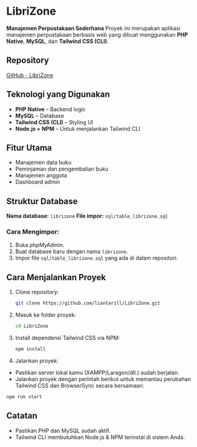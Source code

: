 # LibriZone

**Manajemen Perpustakaan Sederhana**
Proyek ini merupakan aplikasi manajemen perpustakaan berbasis web yang dibuat menggunakan **PHP Native**, **MySQL**, dan **Tailwind CSS (CLI)**.

## Repository

[GitHub - LibriZone](https://github.com/liantarill/LibriZone.git)

## Teknologi yang Digunakan

- **PHP Native** – Backend logic
- **MySQL** – Database
- **Tailwind CSS (CLI)** – Styling UI
- **Node.js + NPM** – Untuk menjalankan Tailwind CLI

## Fitur Utama

- Manajemen data buku
- Peminjaman dan pengembalian buku
- Manajemen anggota
- Dashboard admin

## Struktur Database

**Nama database:** `librizone`
**File impor:** `sql/table_librizone.sql`

### Cara Mengimpor:

1. Buka phpMyAdmin.
2. Buat database baru dengan nama `librizone`.
3. Impor file `sql/table_librizone.sql` yang ada di dalam repositori.

## Cara Menjalankan Proyek

1. Clone repository:

   ```bash
   git clone https://github.com/liantarill/LibriZone.git
   ```

2. Masuk ke folder proyek:

   ```bash
   cd LibriZone
   ```

3. Install dependensi Tailwind CSS via NPM:

   ```bash
   npm install
   ```

4. Jalankan proyek:

- Pastikan server lokal kamu (XAMPP/Laragon/dll.) sudah berjalan.
- Jalankan proyek dengan perintah berikut untuk memantau perubahan Tailwind CSS dan BrowserSync secara bersamaan:

```bash
npm run start
```

## Catatan

- Pastikan PHP dan MySQL sudah aktif.
- Tailwind CLI membutuhkan Node.js & NPM terinstal di sistem Anda.
